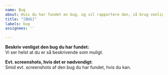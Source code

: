 ```yaml
---
name: Bug
about: Hvis du har fundet en bug, og vil rapportere den, så brug venligst denne skabelon.
title: "[BUG]"
labels: bug
assignees: ''

---
```


**Beskriv venligst den bug du har fundet:**  
Vi ser helst at du er så beskrivende som muligt.

**Evt. screenshots, hvis det er nødvendigt:**  
Smid evt. screenshots af den bug du har fundet, hvis du kan.
